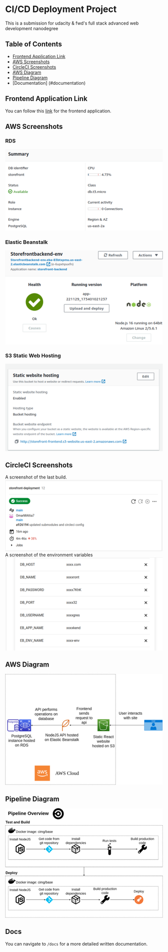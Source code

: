 # CI/CD Deployment Project

This is a submission for udacity & fwd's full stack advanced web development nanodegree

## Table of Contents

- [Frontend Application Link](#frontend-application-link)
- [AWS Screenshots](#aws-screenshots)
- [CircleCI Screenshots](#circleci-screenshots)
- [AWS Diagram](#aws-diagram)
- [Pipeline Diagram](#pipeline-diagram)
- [Documentation] (#documentation)

## Frontend Application Link

You can follow this [link](http://storefront-frontend.s3-website.us-east-2.amazonaws.com/) for the frontend application.

## AWS Screenshots

### RDS

![AWS RDS Service](./aws-rds.png)

### Elastic Beanstalk

![AWS Elastic Beanstalk Service](./aws-eb.png)

### S3 Static Web Hosting

![AWS S3 Service](./aws-s3.png)

## CircleCI Screenshots

A screenshot of the last build.
![CircleCI Build](./circleci-build.png)
A screenshot of the environment variables
![CircleCI Environment Variables](./circleci-env.png)

## AWS Diagram

![AWS Diagram](./aws-diagram.png)

## Pipeline Diagram

![Pipeline Diagram](./pipeline-diagram.png)

## Docs

You can navigate to `/docs` for a more detailed written documentation.
